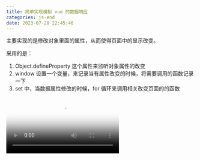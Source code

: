 ```yaml
---
title: 简单实现模拟 vue 的数据响应
categories: js-end
date: 2023-07-28 22:45:48
---
```


主要实现的是修改对象里面的属性，从而使得页面中的显示改变。

采用的是：
1. Object.defineProperty 这个属性来监听对象属性的改变
2. window 设置一个变量，来记录当有属性改变的时候，将需要调用的函数记录一下
3. set 中，当数据属性修改的时候，for 循环来调用相关改变页面的的函数

<video id="video" controls="" preload="none" poster="封面">
    <source id="mp4" src="mp4格式视频" type="/images/img-folder/2023/vue.mp4">
</videos>

```html
<!DOCTYPE html>
<html lang="en">
<head>
  <meta charset="UTF-8">
  <meta name="viewport" content="width=device-width, initial-scale=1.0">
  <title>Document</title>
</head>
<body>
  <div class="box">
    <p id="firstName"></p>
    <p id="lastName"></p>
    <p id="age"></p>
  </div>
  姓名：<input type="text" oninput="data.name = this.value">
  年龄：<input type="number" oninput="data.age = this.value">
</body>
<script src="/hps/euv.js"></script>
<script src="/hps/indexv.js"></script>
</html>
```

```js
// indexv.js
var data = {
  name: '宋彦斌',
  age: 32
}
// 取姓
function getFirstName () {
  let dom1 = document.getElementById('firstName');
  dom1.innerHTML = '姓：' + data.name.substring(0,1)
}
// 取名
function getLastName () {
  let dom2 = document.getElementById('lastName');
  dom2.innerHTML = '名：' + data.name.substring(1)
}
// 取年龄
function getAge () {
  let dom3 = document.getElementById('age');
  dom3.innerHTML = '年龄：' + data.age
}

observe(data) // 观察数据变化
autoRun(getFirstName)
autoRun(getLastName)
autoRun(getAge)

// data.age = 333
// data.name = "张三"
// setTimeout(() => {
//   data.name = "李四"
//   data.age = 4444
// }, 1000)
```

```js
// env.js
/**
 *  观察某个对象的所有属性
 */

function observe (obj) {
  for (let key in obj) {
    let interName = obj[key]
    let funs = []
    Object.defineProperty(obj, key, {
      get () {
        // 记录那个函数用了
        if (window.__func && !funs.includes(window.__func) ) {
          funs.push(window.__func)
        }
        console.log('调用了',funs)
        return interName
      },
      set (val) {
        console.log('调用了1')
        interName = val
        // 执行用我的函数
        for (let i = 0; i < funs.length; i++) {
          funs[i](val)
        }
      }
    })
  }
}

function autoRun (fn) {
  window.__func = fn
  fn()
  window.__func = null
}
```